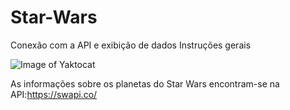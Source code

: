 # Star-Wars
Conexão com a API e exibição de dados
Instruções gerais


![Image of Yaktocat](https://ci5.googleusercontent.com/proxy/QzGJQb5HGU9rQUC-hdD6yFrMjUNne6IO18P7BI_oHDfEpveyUINi_wNvd9urrZBeb7kQwsbnIAyB9ihlzA3aAKgRuQYfwyPwXToCJHQra9NiFFOEu6q1xudbvC9P_HNbOFCNyhEzUaMqAMPhyCWBIPlmAcDJNheshg=s0-d-e1-ft#http://img.americanas.com.br/gentegestao/2018/Com-interna/G&G/Recrutamento/Desafio_Star-Wars_front.png)

As informações sobre os planetas do Star Wars encontram-se na API:https://swapi.co/

